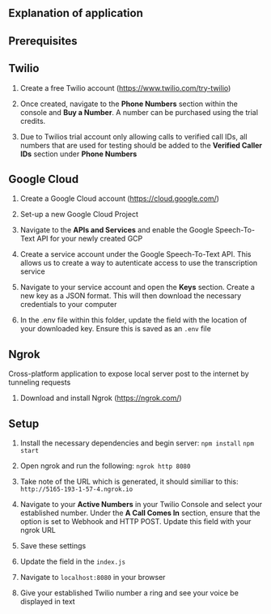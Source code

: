 Explanation of application
--------------------------
Prerequisites
------------
Twilio
------

1. Create a free Twilio account (https://www.twilio.com/try-twilio)

2. Once created, navigate to the **Phone Numbers** section within the console and **Buy a Number**. A number can be purchased using the trial credits.

3. Due to Twilios trial account only allowing calls to verified call IDs, all numbers that are used for testing should be added to the **Verified Caller IDs** section under **Phone Numbers**

Google Cloud
------------
1. Create a Google Cloud account (https://cloud.google.com/)

2. Set-up a new Google Cloud Project

3. Navigate to the **APIs and Services** and enable the Google Speech-To-Text API for your newly created GCP

4. Create a service account under the Google Speech-To-Text API. This allows us to create a way to autenticate access to use the transcription service

5. Navigate to your service account and open the **Keys** section. Create a new key as a JSON format. This will then download the necessary credentials to your computer

6. In the .env file within this folder, update the field with the location of your downloaded key. Ensure this is saved as an `.env` file

Ngrok
-----
Cross-platform application to expose local server post to the internet by tunneling requests

1. Download and install Ngrok (https://ngrok.com/)

Setup
-----
1. Install the necessary dependencies and begin server:
`npm install`
`npm start`

2. Open ngrok and run the following:
`ngrok http 8080`

3. Take note of the URL which is generated, it should similiar to this:
`http://5165-193-1-57-4.ngrok.io`

4. Navigate to your **Active Numbers** in your Twilio Console and select your established number. Under the **A Call Comes In** section, ensure that the option is set to Webhook and HTTP POST. Update this field with your ngrok URL

5. Save these settings

6. Update the **<Dial>** field in the `index.js`

7. Navigate to `localhost:8080` in your browser

8. Give your established Twilio number a ring and see your voice be displayed in text


